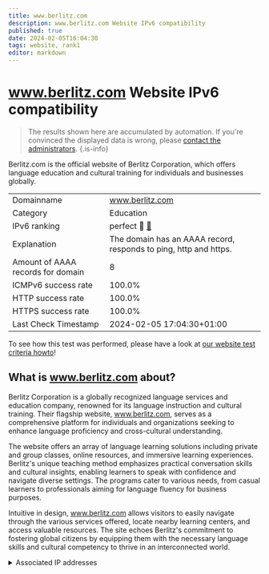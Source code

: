 ```yaml
---
title: www.berlitz.com
description: www.berlitz.com Website IPv6 compatibility
published: true
date: 2024-02-05T16:04:30
tags: website, rank1
editor: markdown
---
```


# www.berlitz.com Website IPv6 compatibility

> The results shown here are accumulated by automation. If you're convinced the displayed data is wrong, please [contact the administrators](/howto/chat). 
{.is-info}

Berlitz.com is the official website of Berlitz Corporation, which offers language education and cultural training for individuals and businesses globally.


|   |   |
| - | - |
| Domainname | www.berlitz.com
| Category | Education |
| IPv6 ranking | perfect :1st_place_medal: [🔗](/howto/ranking) |
| Explanation | The domain has an AAAA record, responds to ping, http and https. |
| Amount of AAAA records for domain | 8 |
| ICMPv6 success rate | 100.0%|
| HTTP success rate | 100.0% |
| HTTPS success rate | 100.0% |
| Last Check Timestamp | 2024-02-05 17:04:30+01:00 |

To see how this test was performed, please have a look at [our website test criteria howto](/howto/testcriteria/website)!


## What is www.berlitz.com about?
Berlitz Corporation is a globally recognized language services and education company, renowned for its language instruction and cultural training. Their flagship website, www.berlitz.com, serves as a comprehensive platform for individuals and organizations seeking to enhance language proficiency and cross-cultural understanding.

The website offers an array of language learning solutions including private and group classes, online resources, and immersive learning experiences. Berlitz's unique teaching method emphasizes practical conversation skills and cultural insights, enabling learners to speak with confidence and navigate diverse settings. The programs cater to various needs, from casual learners to professionals aiming for language fluency for business purposes.

Intuitive in design, www.berlitz.com allows visitors to easily navigate through the various services offered, locate nearby learning centers, and access valuable resources. The site echoes Berlitz's commitment to fostering global citizens by equipping them with the necessary language skills and cultural competency to thrive in an interconnected world.



<details>
<summary>Associated IP addresses</summary>

2600:9000:224a:fe00:9:504e:c680:93a1

2600:9000:224a:fc00:9:504e:c680:93a1

2600:9000:224a:fa00:9:504e:c680:93a1

2600:9000:224a:2200:9:504e:c680:93a1

2600:9000:224a:bc00:9:504e:c680:93a1

2600:9000:224a:ac00:9:504e:c680:93a1

2600:9000:224a:f200:9:504e:c680:93a1

2600:9000:224a:7200:9:504e:c680:93a1

</details>
